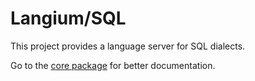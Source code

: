 # Langium/SQL

This project provides a language server for SQL dialects.

Go to the [core package](./packages/langium-sql/README.md) for better documentation.